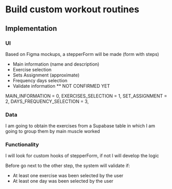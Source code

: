 # Build custom workout routines

## Implementation

### UI
Based on Figma mockups, a stepperForm will be made (form with steps)
- Main information (name and description)
- Exercise selection
- Sets Assignment (approximate)
- Frequency days selection
- Validate information ** NOT CONFIRMED YET

MAIN_INFORMATION = 0,
EXERCISES_SELECTION = 1,
SET_ASSIGNMENT = 2,
DAYS_FREQUENCY_SELECTION = 3,

### Data
I am going to obtain the exercises from a Supabase table in which I am going to group them by main muscle worked

### Functionality
I will look for custom hooks of stepperForm, if not I will develop the logic

Before go next to the other step, the system will validate if:
- At least one exercise was been selected by the user
- At least one day was been selected by the user